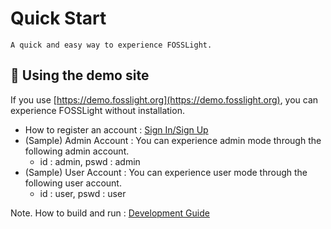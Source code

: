 # Quick Start
```note
A quick and easy way to experience FOSSLight.
```

## 🔆 Using the demo site
If you use [https://demo.fosslight.org](https://demo.fosslight.org), you can experience FOSSLight without installation.
- How to register an account : [Sign In/Sign Up](2_try/1_sign.md)
- (Sample) Admin Account : You can experience admin mode through the following admin account.
    - id : admin, pswd : admin
- (Sample) User Account : You can experience user mode through the following user account.
    - id : user, pswd : user

Note. How to build and run : [Development Guide](../features/1_developer.md)
